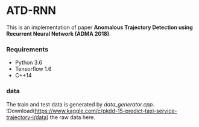 # ATD-RNN

This is an implementation of paper **Anomalous Trajectory Detection using Recurrent Neural Network (ADMA 2018)**.


### Requirements

- Python 3.6
- Tensorflow 1.6
- C++14

### data

The train and test data is generated by *data_generator.cpp*. !Download(https://www.kaggle.com/c/pkdd-15-predict-taxi-service-trajectory-i/data) the raw data here.
